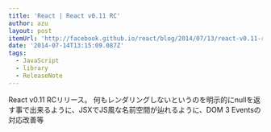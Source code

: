 ```yaml
---
title: 'React | React v0.11 RC'
author: azu
layout: post
itemUrl: 'http://facebook.github.io/react/blog/2014/07/13/react-v0.11-rc1.html'
date: '2014-07-14T13:15:09.087Z'
tags:
  - JavaScript
  - library
  - ReleaseNote
---
```

React v0.11 RCリリース。
何もレンダリングしないというのを明示的にnullを返す事で出来るように、JSXでJS風な名前空間が辿れるように、DOM 3 Eventsの対応改善等
